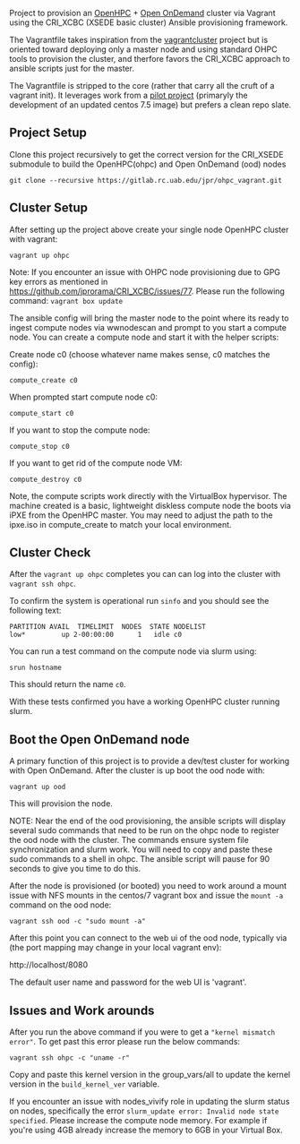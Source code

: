 Project to provision an [OpenHPC](https://openhpc.community/) + [Open OnDemand](https://openondemand.org/) cluster via Vagrant using the
CRI_XCBC (XSEDE basic cluster) Ansible provisioning framework.

The Vagrantfile takes inspiration from the [vagrantcluster](https://github.com/cluening/vagrantcluster)
project but is oriented toward deploying only a master node
and using standard OHPC tools to provision the cluster, and
therfore favors the CRI_XCBC approach to ansible scripts just
for the master.

The Vagrantfile is stripped to the core (rather that carry all
the cruft of a vagrant init).  It leverages work from a
[pilot project](https://gitlab.rc.uab.edu/ravi89/ohpc_vagrant)
(primaryly the development of an updated centos 7.5 image)
but prefers a clean repo slate.

## Project Setup

Clone this project recursively to get the correct version for the
CRI_XSEDE submodule to build the OpenHPC(ohpc) and Open OnDemand (ood) nodes
```
git clone --recursive https://gitlab.rc.uab.edu/jpr/ohpc_vagrant.git
```

## Cluster Setup

After setting up the project above create your single node OpenHPC
cluster with vagrant:
```
vagrant up ohpc
```

Note: If you encounter an issue with OHPC node provisioning due to GPG key errors as mentioned in https://github.com/jprorama/CRI_XCBC/issues/77. Please run the following command: `vagrant box update`

The ansible config will bring the master node to the point where its
ready to ingest compute nodes via wwnodescan and prompt to you
start a compute node.  You can create a compute node and start it with
the helper scripts:

Create node c0 (choose whatever name makes sense, c0 matches the config):
```
compute_create c0
```

When prompted start compute node c0:
```
compute_start c0
```

If you want to stop the compute node:
```
compute_stop c0
```

If you want to get rid of the compute node VM:
```
compute_destroy c0
```

Note, the compute scripts work directly with the VirtualBox hypervisor.  The
machine created is a basic, lightweight diskless compute node the boots
via iPXE from the OpenHPC master.   You may need to adjust the path to the
ipxe.iso in compute_create to match your local environment.

## Cluster Check

After the `vagrant up ohpc` completes you can can log into the cluster with `vagrant ssh ohpc`.

To confirm the system is operational run `sinfo` and you should see the following text:
```
PARTITION AVAIL  TIMELIMIT  NODES  STATE NODELIST
low*         up 2-00:00:00      1   idle c0
```

You can run a test command on the compute node via slurm using:

```
srun hostname
```

This should return the name `c0`.

With these tests confirmed you have a working OpenHPC cluster running slurm.

## Boot the Open OnDemand node

A primary function of this project is to provide a dev/test cluster for working
with Open OnDemand.  After the cluster is up boot the ood node with:
```
vagrant up ood
```

This will provision the node.

NOTE: Near the end of the ood provisioning, the ansible scripts will display several
sudo commands that need to be run on the ohpc node to register the ood node
with the cluster. The commands ensure system file synchronization and slurm work. 
You will need to copy and paste these sudo commands to a shell in ohpc.  The
ansible script will pause for 90 seconds to give you time to do this.

After the node is provisioned (or booted) you need to work around a mount issue
with NFS mounts in the centos/7 vagrant box and issue the `mount -a` command 
on the ood node:
```
vagrant ssh ood -c "sudo mount -a"
```

After this point you can connect to the web ui of the ood node, typically via
(the port mapping may change in your local vagrant env):

http://localhost/8080

The default user name and password for the web UI is 'vagrant'.

## Issues and Work arounds

After you run the above command if you were to get a `"kernel mismatch error"`. To get past this error please run the below commands:

```
vagrant ssh ohpc -c "uname -r"
```

Copy and paste this kernel version in the group_vars/all to update the kernel version in the `build_kernel_ver` variable.

If you encounter an issue with nodes_vivify role in updating the slurm status on nodes, specifically the error `slurm_update error: Invalid node state specified`. Please increase the compute node memory. For example if you're using 4GB already increase the memory to 6GB in your Virtual Box.
